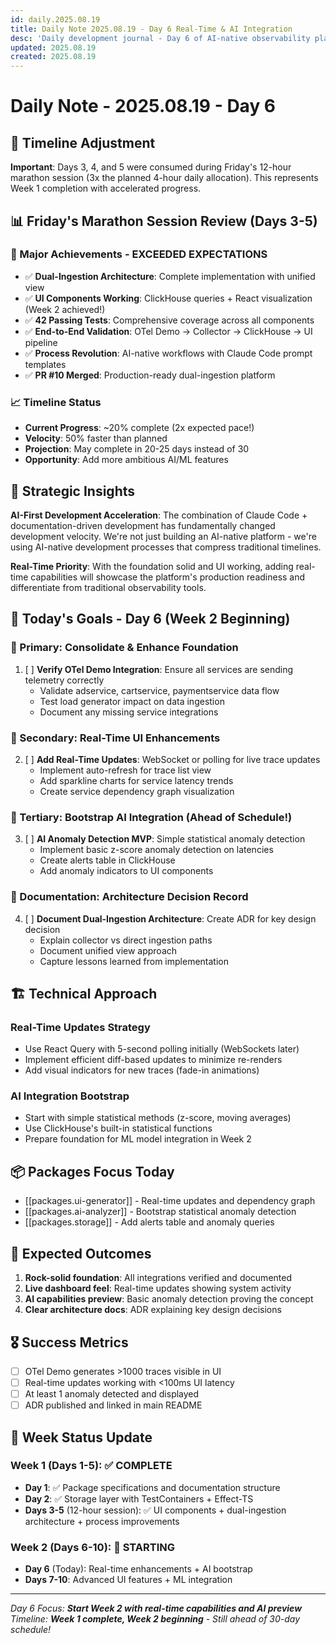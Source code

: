 ```yaml
---
id: daily.2025.08.19
title: Daily Note 2025.08.19 - Day 6 Real-Time & AI Integration
desc: 'Daily development journal - Day 6 of AI-native observability platform (Days 3-5 consumed in Friday marathon session)'
updated: 2025.08.19
created: 2025.08.19
---
```


# Daily Note - 2025.08.19 - Day 6

## 📅 Timeline Adjustment
**Important**: Days 3, 4, and 5 were consumed during Friday's 12-hour marathon session (3x the planned 4-hour daily allocation). This represents Week 1 completion with accelerated progress.

## 📊 Friday's Marathon Session Review (Days 3-5)

### 🚀 Major Achievements - EXCEEDED EXPECTATIONS
- ✅ **Dual-Ingestion Architecture**: Complete implementation with unified view
- ✅ **UI Components Working**: ClickHouse queries + React visualization (Week 2 achieved!)
- ✅ **42 Passing Tests**: Comprehensive coverage across all components
- ✅ **End-to-End Validation**: OTel Demo → Collector → ClickHouse → UI pipeline
- ✅ **Process Revolution**: AI-native workflows with Claude Code prompt templates
- ✅ **PR #10 Merged**: Production-ready dual-ingestion platform

### 📈 Timeline Status
- **Current Progress**: ~20% complete (2x expected pace!)
- **Velocity**: 50% faster than planned
- **Projection**: May complete in 20-25 days instead of 30
- **Opportunity**: Add more ambitious AI/ML features

## 💭 Strategic Insights

**AI-First Development Acceleration**: The combination of Claude Code + documentation-driven development has fundamentally changed development velocity. We're not just building an AI-native platform - we're using AI-native development processes that compress traditional timelines.

**Real-Time Priority**: With the foundation solid and UI working, adding real-time capabilities will showcase the platform's production readiness and differentiate from traditional observability tools.

## 🎯 Today's Goals - Day 6 (Week 2 Beginning)

### 🔧 Primary: Consolidate & Enhance Foundation
1. [ ] **Verify OTel Demo Integration**: Ensure all services are sending telemetry correctly
   - Validate adservice, cartservice, paymentservice data flow
   - Test load generator impact on data ingestion
   - Document any missing service integrations

### 🎨 Secondary: Real-Time UI Enhancements  
2. [ ] **Add Real-Time Updates**: WebSocket or polling for live trace updates
   - Implement auto-refresh for trace list view
   - Add sparkline charts for service latency trends
   - Create service dependency graph visualization

### 🤖 Tertiary: Bootstrap AI Integration (Ahead of Schedule!)
3. [ ] **AI Anomaly Detection MVP**: Simple statistical anomaly detection
   - Implement basic z-score anomaly detection on latencies
   - Create alerts table in ClickHouse
   - Add anomaly indicators to UI components

### 📝 Documentation: Architecture Decision Record
4. [ ] **Document Dual-Ingestion Architecture**: Create ADR for key design decision
   - Explain collector vs direct ingestion paths
   - Document unified view approach
   - Capture lessons learned from implementation

## 🏗️ Technical Approach

### Real-Time Updates Strategy
- Use React Query with 5-second polling initially (WebSockets later)
- Implement efficient diff-based updates to minimize re-renders
- Add visual indicators for new traces (fade-in animations)

### AI Integration Bootstrap
- Start with simple statistical methods (z-score, moving averages)
- Use ClickHouse's built-in statistical functions
- Prepare foundation for ML model integration in Week 2

## 📦 Packages Focus Today

- [[packages.ui-generator]] - Real-time updates and dependency graph
- [[packages.ai-analyzer]] - Bootstrap statistical anomaly detection
- [[packages.storage]] - Add alerts table and anomaly queries

## 🚀 Expected Outcomes

1. **Rock-solid foundation**: All integrations verified and documented
2. **Live dashboard feel**: Real-time updates showing system activity
3. **AI capabilities preview**: Basic anomaly detection proving the concept
4. **Clear architecture docs**: ADR explaining key design decisions

## 🎖️ Success Metrics

- [ ] OTel Demo generates >1000 traces visible in UI
- [ ] Real-time updates working with <100ms UI latency
- [ ] At least 1 anomaly detected and displayed
- [ ] ADR published and linked in main README

## 📅 Week Status Update
### Week 1 (Days 1-5): ✅ COMPLETE
- **Day 1**: ✅ Package specifications and documentation structure  
- **Day 2**: ✅ Storage layer with TestContainers + Effect-TS
- **Days 3-5** (12-hour session): ✅ UI components + dual-ingestion architecture + process improvements

### Week 2 (Days 6-10): 🏃 STARTING
- **Day 6** (Today): Real-time enhancements + AI bootstrap
- **Days 7-10**: Advanced UI features + ML integration

---

*Day 6 Focus: **Start Week 2 with real-time capabilities and AI preview***
*Timeline: **Week 1 complete, Week 2 beginning** - Still ahead of 30-day schedule!*